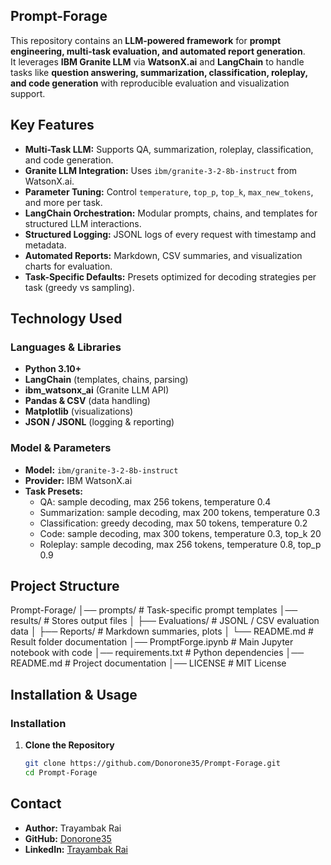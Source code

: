 ## **Prompt-Forage**

This repository contains an **LLM-powered framework** for **prompt engineering, multi-task evaluation, and automated report generation**.  
It leverages **IBM Granite LLM** via **WatsonX.ai** and **LangChain** to handle tasks like **question answering, summarization, classification, roleplay, and code generation** with reproducible evaluation and visualization support.

## **Key Features**
- **Multi-Task LLM:** Supports QA, summarization, roleplay, classification, and code generation.
- **Granite LLM Integration:** Uses `ibm/granite-3-2-8b-instruct` from WatsonX.ai.
- **Parameter Tuning:** Control `temperature`, `top_p`, `top_k`, `max_new_tokens`, and more per task.
- **LangChain Orchestration:** Modular prompts, chains, and templates for structured LLM interactions.
- **Structured Logging:** JSONL logs of every request with timestamp and metadata.
- **Automated Reports:** Markdown, CSV summaries, and visualization charts for evaluation.
- **Task-Specific Defaults:** Presets optimized for decoding strategies per task (greedy vs sampling).

## **Technology Used**
### **Languages & Libraries**
- **Python 3.10+**
- **LangChain** (templates, chains, parsing)
- **ibm_watsonx_ai** (Granite LLM API)
- **Pandas & CSV** (data handling)
- **Matplotlib** (visualizations)
- **JSON / JSONL** (logging & reporting)

### **Model & Parameters**
- **Model:** `ibm/granite-3-2-8b-instruct`
- **Provider:** IBM WatsonX.ai
- **Task Presets:**  
  - QA: sample decoding, max 256 tokens, temperature 0.4  
  - Summarization: sample decoding, max 200 tokens, temperature 0.3  
  - Classification: greedy decoding, max 50 tokens, temperature 0.2  
  - Code: sample decoding, max 300 tokens, temperature 0.3, top_k 20  
  - Roleplay: sample decoding, max 256 tokens, temperature 0.8, top_p 0.9

## **Project Structure**
Prompt-Forage/
│── prompts/                     # Task-specific prompt templates
│── results/                     # Stores output files
│   ├── Evaluations/             # JSONL / CSV evaluation data
│   ├── Reports/                 # Markdown summaries, plots
│   └── README.md                # Result folder documentation
│── PromptForge.ipynb            # Main Jupyter notebook with code
│── requirements.txt             # Python dependencies
│── README.md                    # Project documentation
│── LICENSE                      # MIT License

## **Installation & Usage**
### **Installation**
1. **Clone the Repository**
   ```bash
   git clone https://github.com/Donorone35/Prompt-Forage.git
   cd Prompt-Forage

## **Contact**
- **Author:** Trayambak Rai
- **GitHub:** [Donorone35](https://github.com/Donorone35)
- **LinkedIn:** [Trayambak Rai](https://www.linkedin.com/in/trayambak-rai-314606278/)
